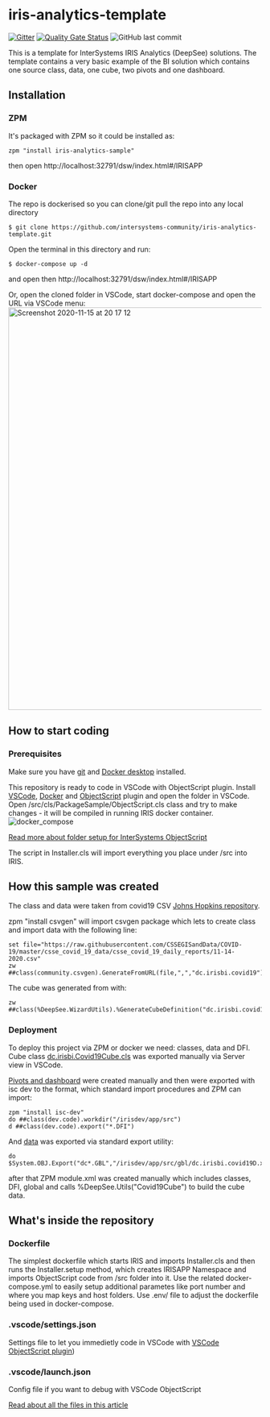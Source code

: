 # iris-analytics-template

 [![Gitter](https://img.shields.io/badge/Available%20on-Intersystems%20Open%20Exchange-00b2a9.svg)](https://openexchange.intersystems.com/package/iris-analytics-template)
 [![Quality Gate Status](https://community.objectscriptquality.com/api/project_badges/measure?project=intersystems_iris_community%2Firis-analytics-template&metric=alert_status)](https://community.objectscriptquality.com/dashboard?id=intersystems_iris_community%2Firis-analytics-template)
 <img alt="GitHub last commit" src="https://img.shields.io/github/last-commit/intersystems-community/iris-analytics-template">

This is a template for InterSystems IRIS Analytics (DeepSee) solutions.
The template contains a very basic example of the BI solution which contains one source class, data, one cube, two pivots and one dashboard.

## Installation 

### ZPM
It's packaged with ZPM so it could be installed as:
```
zpm "install iris-analytics-sample"
```
then open http://localhost:32791/dsw/index.html#/IRISAPP

### Docker
The repo is dockerised so you can  clone/git pull the repo into any local directory

```
$ git clone https://github.com/intersystems-community/iris-analytics-template.git
```

Open the terminal in this directory and run:

```
$ docker-compose up -d
```
and open then http://localhost:32791/dsw/index.html#/IRISAPP

Or, open the cloned folder in VSCode, start docker-compose and open the URL via VSCode menu:
<img width="799" alt="Screenshot 2020-11-15 at 20 17 12" src="https://user-images.githubusercontent.com/2781759/99191744-ba02af00-277f-11eb-8568-e43aa9a0029c.png">


## How to start coding
### Prerequisites
Make sure you have [git](https://git-scm.com/book/en/v2/Getting-Started-Installing-Git) and [Docker desktop](https://www.docker.com/products/docker-desktop) installed.

This repository is ready to code in VSCode with ObjectScript plugin.
Install [VSCode](https://code.visualstudio.com/), [Docker](https://marketplace.visualstudio.com/items?itemName=ms-azuretools.vscode-docker) and [ObjectScript](https://marketplace.visualstudio.com/items?itemName=daimor.vscode-objectscript) plugin and open the folder in VSCode.
Open /src/cls/PackageSample/ObjectScript.cls class and try to make changes - it will be compiled in running IRIS docker container.
![docker_compose](https://user-images.githubusercontent.com/2781759/87149599-3c063700-c2b9-11ea-9250-9b5d42ec4932.gif)

[Read more about folder setup for InterSystems ObjectScript](https://community.intersystems.com/post/simplified-objectscript-source-folder-structure-package-manager)

The script in Installer.cls will import everything you place under /src into IRIS.

## How this sample was created

The class and data were taken from covid19 CSV [Johns Hopkins repository](https://github.com/CSSEGISandData/COVID-19/tree/master/csse_covid_19_data/csse_covid_19_daily_reports).

zpm "install csvgen" will import csvgen package which lets to create class and import data with the following line:
```
set file="https://raw.githubusercontent.com/CSSEGISandData/COVID-19/master/csse_covid_19_data/csse_covid_19_daily_reports/11-14-2020.csv"
zw ##class(community.csvgen).GenerateFromURL(file,",","dc.irisbi.covid19")
```
The cube was generated from with:
```
zw ##class(%DeepSee.WizardUtils).%GenerateCubeDefinition("dc.irisbi.covid19","CovidCube","dc.irisbi.covid19cube",1)
```

### Deployment
To deploy this project via ZPM or docker we need:
classes, data and DFI.
Cube class [dc.irisbi.Covid19Cube.cls](https://github.com/intersystems-community/iris-analytics-template/blob/438c93f67e9a6f55d6a5598b8d3f4b9ca0fc8634/src/dc/irisbi/covid19cube.cls) was exported manually via Server view in VSCode.



[Pivots and dashboard](https://github.com/intersystems-community/iris-analytics-template/blob/438c93f67e9a6f55d6a5598b8d3f4b9ca0fc8634/src/dfi/Covid19/)  were created manually and then were exported with isc dev to the format, which standard import procedures and ZPM can import:
```
zpm "install isc-dev"
do ##class(dev.code).workdir("/irisdev/app/src")
d ##class(dev.code).export("*.DFI")
```
And [data](https://github.com/intersystems-community/iris-analytics-template/blob/438c93f67e9a6f55d6a5598b8d3f4b9ca0fc8634/src/gbl/dc.irisbi.covid19D.xml) was exported via standard export utility:
```
do $System.OBJ.Export("dc*.GBL","/irisdev/app/src/gbl/dc.irisbi.covid19D.xml",,.errors)
```

after that ZPM module.xml was created manually which includes classes, DFI, global and calls %DeepSee.Utils("Covid19Cube") to build the cube data.



## What's inside the repository

### Dockerfile

The simplest dockerfile which starts IRIS and imports Installer.cls and then runs the Installer.setup method, which creates IRISAPP Namespace and imports ObjectScript code from /src folder into it.
Use the related docker-compose.yml to easily setup additional parametes like port number and where you map keys and host folders.
Use .env/ file to adjust the dockerfile being used in docker-compose.


### .vscode/settings.json

Settings file to let you immedietly code in VSCode with [VSCode ObjectScript plugin](https://marketplace.visualstudio.com/items?itemName=daimor.vscode-objectscript))

### .vscode/launch.json
Config file if you want to debug with VSCode ObjectScript

[Read about all the files in this article](https://community.intersystems.com/post/dockerfile-and-friends-or-how-run-and-collaborate-objectscript-projects-intersystems-iris)
